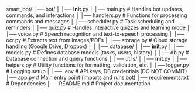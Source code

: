 smart_bot/
│── bot/
│   │── __init__.py
│   │── main.py            # Handles bot updates, commands, and interactions
│   │── handlers.py        # Functions for processing commands and messages
│   │── scheduler.py       # Task scheduling and reminders
│   │── quiz.py            # Handles interactive quizzes and learning mode
│   │── voice.py           # Speech recognition and text-to-speech processing
│   │── ocr.py             # Extracts text from images/PDFs
│   │── storage.py         # Cloud storage handling (Google Drive, Dropbox)
│
│
│── database/
│   │── __init__.py
│   │── models.py          # Defines database models (tasks, users, history)
│   │── db.py              # Database connection and query functions
│
│── utils/
│   │── __init__.py
│   │── helpers.py         # Utility functions for formatting, validation, etc.
│   │── logger.py          # Logging setup
│
│── .env                   # API keys, DB credentials (DO NOT COMMIT)
│── app.py                 # Main entry point (imports and runs bot)
│── requirements.txt        # Dependencies
│── README.md               # Project documentation
